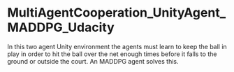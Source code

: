 # MultiAgentCooperation_UnityAgent_MADDPG_Udacity
In this two agent Unity environment the agents must learn to keep the ball in play in order to hit the ball over the net enough times before it falls to the ground or outside the court.  An MADDPG agent solves this.
